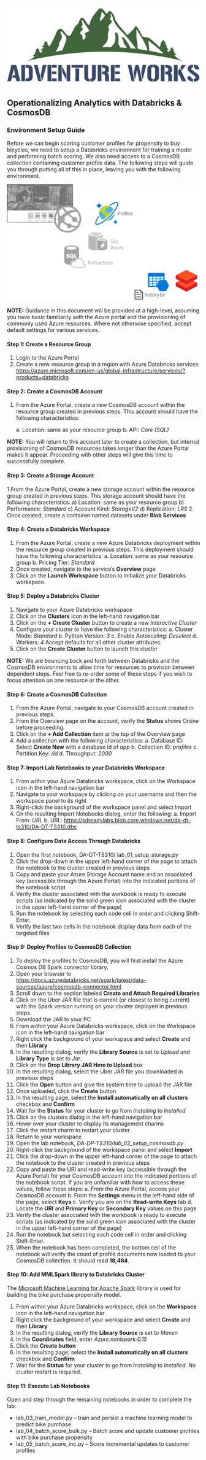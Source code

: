 
![Adventurework logo](/images/AdventureWorks_logo.png)

## Operationalizing Analytics with Databricks & CosmosDB

### Environment Setup Guide

Before we can begin scoring customer profiles for propensity to buy bicycles, we need to setup a Databricks environment for training a model and performing batch scoring.  We also need access to a CosmosDB collection containing customer profile data.  The following steps will guide you through putting all of this in place, leaving you with the following environment.

![Architecture](/images/architecture.png)

**NOTE:** Guidance in this document will be provided at a high-level, assuming you have basic familiarity with the Azure portal and the provisioning of commonly used Azure resources. Where not otherwise specified, accept default settings for various services.

#### Step 1: Create a Resource Group

1. Login to the Azure Portal
2. Create a new resource group in a region with Azure Databricks services: https://azure.microsoft.com/en-us/global-infrastructure/services/?products=databricks

#### Step 2: Create a CosmosDB Account

1. From the Azure Portal, create a new CosmosDB account within the resource group created in previous steps.  This account should have the following characteristics:  

    a. Location: same as your resource group
    b. API: *Core (SQL)*  

**NOTE:** You will return to this account later to create a collection, but internal provisioning of CosmosDB resources takes longer than the Azure Portal makes it appear. Proceeding with other steps will give this time to successfully complete.

#### Step 3: Create a Storage Account

1.From the Azure Portal, create a new storage account within the resource group created in previous steps. This storage account should have the following characteristics:
        a) Location: same as your resource group
        b) Performance: *Standard*
        c) Account Kind: *StorageV2*
        d) Replication: *LRS*
2. Once created, create a container named datasets under **Blob Services**

#### Step 4: Create a Databricks Workspace

1. From the Azure Portal, create a new Azure Databricks deployment within the resource group created in previous steps. This deployment should have the following characteristics:
a. Location: same as your resource group
b. Pricing Tier: *Standard*
2. Once created, navigate to the service’s **Overview** page
3. Click on the **Launch Workspace** button to initialize your Databricks workspace.

#### Step 5: Deploy a Databricks Cluster

1. Navigate to your Azure Databricks workspace
2. Click on the **Clusters** icon in the left-hand navigation bar
3. Click on the **+ Create Cluster** button to create a new *Interactive Cluster*
4. Configure your cluster to have the following characteristics:
a. Cluster Mode: *Standard*
b. Python Version: *3*
c. Enable Autoscaling: *Deselect*
d. Workers: *4*
Accept defaults for all other cluster attributes.
5. Click on the **Create Cluster** button to launch this cluster

**NOTE:** We are bouncing back and forth between Databricks and the CosmosDB environments to allow time for resources to provision between dependent steps.  Feel free to re-order some of these steps if you wish to focus attention on one resource or the other.

#### Step 6: Create a CosmosDB Collection

1. From the Azure Portal, navigate to your CosmosDB account created in previous steps.
2. From the Overview page on the account, verify the **Status** shows *Online* before proceeding.
3. Click on the **+ Add Collection** item at the top of the Overview page
4. Add a collection with the following characteristics:
a. Database ID: Select **Create New** with a database id of *app*
b. Collection ID: *profiles*
c. Partition Key: */id*
d. Throughput: *2000*

#### Step 7: Import Lab Notebooks to your Databricks Workspace

1. From within your Azure Databricks workspace, click on the Workspace icon in the left-hand navigation bar
2. Navigate to your workspace by clicking on your username and then the workspace panel to its right
3. Right-click the background of the workspace panel and select Import
4. On the resulting Import Notebooks dialog, enter the following:
a. Import From: *URL*
b. URL: https://sdreadylabs.blob.core.windows.net/da-dt-ts310/DA-DT-TS310.dbc

#### Step 8: Configure Data Access Through Databricks

1. Open the first notebook, DA-DT-TS310/ lab_01_setup_storage.py
2. Click the drop-down in the upper left-hand corner of the page to attach the notebook to the cluster created in previous steps
3. Copy and paste your Azure Storage Account name and an associated key (accessible through the Azure Portal) into the indicated portions of the notebook script
4. Verify the cluster associated with the workbook is ready to execute scripts (as indicated by the solid green icon associated with the cluster in the upper left-hand corner of the page)
5. Run the notebook by selecting each code cell in order and clicking Shift-Enter.
6. Verify the last two cells in the notebook display data from each of the targeted files

#### Step 9: Deploy Profiles to CosmosDB Collection

1. To deploy the profiles to CosmosDB, you will first install the Azure Cosmos DB Spark connector library.
2. Open your browser to https://docs.azuredatabricks.net/spark/latest/data-sources/azure/cosmosdb-connector.html
3. Scroll down to the section labeled **Create and Attach Required Libraries**
4. Click on the Uber JAR file that is current (or closest to being current) with the Spark version running on your cluster deployed in previous steps.
5. Download the JAR to your PC
6. From within your Azure Databricks workspace, click on the Workspace icon in the left-hand navigation bar
7. Right click the background of your workspace and select **Create** and then **Library**
8. In the resulting dialog, verify the **Library Source** is set to *Upload* and **Library Type** is set to *Jar*.
9. Click on the **Drop Library JAR Here to Upload** box
10. In the resulting dialog, select the Uber JAR file you downloaded in previous steps
11. Click the **Open** button and give the system time to upload the JAR file
12. Once uploaded, click the **Create** button
13. In the resulting page, select the **Install automatically on all clusters** checkbox and **Confirm**
14. Wait for the **Status** for your cluster to go from *Installing* to *Installed*
15. Click on the clusters dialog in the left-hand navigation bar
16. Hover over your cluster to display its management charms
17. Click the restart charm to restart your cluster
18. Return to your workspace
19. Open the lab notebook, *DA-DP-TS310/lab_02_setup_cosmosdb.py*
20. Right-click the background of the workspace panel and select **Import**
21. Click the drop-down in the upper left-hand corner of the page to attach the notebook to the cluster created in previous steps
22. Copy and paste the URI and read-write key (accessible through the Azure Portal) for your CosmosDB account into the indicated portions of the notebook script. If you are unfamiliar with how to access these values, follow these steps:
a. From the Azure Portal, access your CosmosDB account
b. From the **Settings** menu in the left-hand side of the page, select **Keys**
c. Verify you are on the **Read-write Keys** tab
d. Locate the **URI** and **Primary Key** or **Secondary Key** values on this page
23. Verify the cluster associated with the workbook is ready to execute scripts (as indicated by the solid green icon associated with the cluster in the upper left-hand corner of the page)
24. Run the notebook but selecting each code cell in order and clicking Shift-Enter.
25. When the notebook has been completed, the bottom cell of the notebook will verify the count of profile documents now loaded to your CosmosDB collection. It should read **18,484**.

#### Step 10: Add MMLSpark library to Databricks Cluster

The [Microsoft Machine Learning for Apache Spark](https://github.com/Azure/mmlspark/) library is used for building the bike purchase propensity model.

1. From within your Azure Databricks workspace, click on the **Workspace** icon in the left-hand navigation bar
2. Right click the background of your workspace and select **Create** and then **Library**
3. In the resulting dialog, verify the **Library Source** is set to *Maven*
4. In the **Coordinates** field, enter *Azure:mmlspark:0.15*
5. Click the **Create button**
6. In the resulting page, select the **Install automatically on all clusters** checkbox and **Confirm**
7. Wait for the **Status** for your cluster to go from *Installing* to *Installed*. No cluster restart is required.

#### Step 11: Execute Lab Notebooks

Open and step through the remaining notebooks in order to complete the lab:
- lab_03_train_model.py – train and persist a machine learning model to predict bike purchase
- lab_04_batch_score_bulk.py – Batch score and update customer profiles with bike purchase propensity
- lab_05_batch_score_inc.py – Score incremental updates to customer profiles
